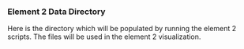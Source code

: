 ### Element 2 Data Directory
Here is the directory which will be populated by running the element 2 scripts.  The files will be used in the element 2 visualization.